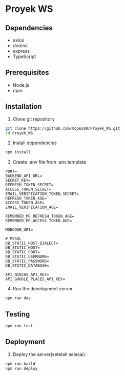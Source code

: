 # Proyek WS

## Dependencies

- axios
- dotenv
- express
- TypeScript

## Prerequisites

- Node.js
- npm

## Installation

1. Clone git repository

```sh
git clone https://github.com/mcpe500/Proyek_WS.git
cd Proyek_WS
```

2. Install dependencies

```sh
npm install
```

3. Create .env file from .env.template

```env
PORT=
BACKEND_API_URL=
SECRET_KEY=
REFRESH_TOKEN_SECRET=
ACCESS_TOKEN_SECRET=
EMAIL_VERIFICATION_TOKEN_SECRET=
REFRESH_TOKEN_AGE=
ACCESS_TOKEN_AGE=
EMAIL_VERIFICATION_AGE=

REMEMBER_ME_REFRESH_TOKEN_AGE=
REMEMBER_ME_ACCESS_TOKEN_AGE=

MONGODB_URI=

# MYSQL
DB_STATIC_HOST_DIALECT=
DB_STATIC_HOST=
DB_STATIC_PORT=
DB_STATIC_USERNAME=
DB_STATIC_PASSWORD=
DB_STATIC_DATABASE=

API_NINJAS_API_KEY=
API_GOOGLE_PLACES_API_KEY=
```

4. Run the development server

```sh
npm run dev
```

## Testing

```sh
npm run test
```

## Deployment

1. Deploy the server(setelah selesai)

```sh
npm run build
npm run deploy
```
